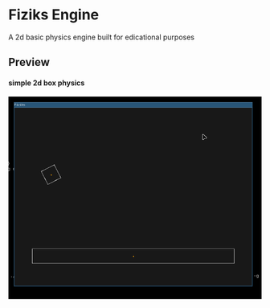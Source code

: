 # Fiziks Engine
A 2d basic physics engine built for edicational purposes 


## Preview
#### simple 2d box physics
<center> <img width="800" src="./preview/moving-box.gif" alt="simple 2d box physics" />  </center>  